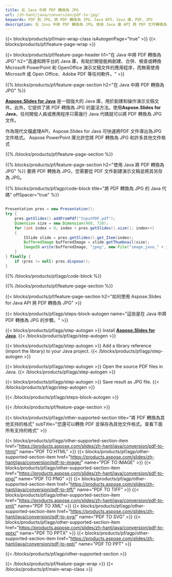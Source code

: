 ```yaml
---
title: 在 Java 中將 PDF 轉換為 JPG
url: /zh-hant/java/conversion/pdf-to-jpg/
keywords: PDF 到 JPG，將 PDF 轉換為 JPG，Java API，Java 庫，PDF，JPG
description: 在 Java 中將 PDF 轉換為 JPG。使用 Java 庫 API 將 PDF 文件轉換為 JPG
---
```


{{< blocks/products/pf/main-wrap-class isAutogenPage="true" >}}
{{< blocks/products/pf/feature-page-wrap >}}

{{< blocks/products/pf/feature-page-header h1="在 Java 中將 PDF 轉換為 JPG" h2="高速和跨平台的 Java 庫，有助於開發能夠創建、合併、檢查或轉換 Microsoft PowerPoint 和 OpenOffice 演示文稿文件的應用程序，而無需使用 Microsoft 或 Open Office、Adobe PDF 等任何軟件。" >}}

{{% blocks/products/pf/feature-page-section h2="在 Java 中將 PDF 轉換為 JPG" %}}

[**Aspose.Slides for Java**](https://products.aspose.com/slides/zh-hant/java/) 是一個強大的 Java 庫，用於創建和操作演示文稿文件。此外，它提供了將 PDF 轉換為 JPG 的靈活方法。使用**Aspose.Slides for Java**，任何開發人員或應用程序只需幾行 Java 代碼就可以將 PDF 轉換為 JPG 文件。

作為現代文檔處理API，Aspose.Slides for Java 可快速將PDF 文件導出為JPG 文件格式。 Aspose PowerPoint 庫允許您將 PDF 轉換為 JPG 和許多其他文件格式

{{% /blocks/products/pf/feature-page-section %}}

{{% blocks/products/pf/feature-page-section  h2="使用 Java 將 PDF 轉換為 JPG" %}}
要將 PDF 轉換為 JPG，您需要從 PDF 文件創建演示文稿並將其另存為 JPG。

{{% blocks/products/pf/agp/code-block title="將 PDF 轉換為 JPG 的 Java 代碼" offSpacer="true" %}}

```java

Presentation pres = new Presentation();
try {
    pres.getSlides().addFromPdf("InputPDF.pdf");
    Dimension size = new Dimension(960, 720);
    for (int index = 0; index < pres.getSlides().size(); index++)
    {
        ISlide slide = pres.getSlides().get_Item(index);
        BufferedImage bufferedImage = slide.getThumbnail(size);
        ImageIO.write(bufferedImage, "jpeg", new File("image_java_" + index + ".jpg"));
    }
} finally {
    if (pres != null) pres.dispose();
}
```


{{% /blocks/products/pf/agp/code-block %}}

{{% /blocks/products/pf/feature-page-section %}}

{{< blocks/products/pf/feature-page-section  h2="如何使用 Aspose.Slides for Java API 將 PDF 轉換為 JPG" >}}

{{< blocks/products/pf/agp/steps-block-autogen name="這些是在 Java 中將 PDF 轉換為 JPG 的步驟。" >}}

{{< blocks/products/pf/agp/step-autogen >}}
Install [**Aspose.Slides for Java**](https://products.aspose.com/slides/zh-hant/java/).
{{< /blocks/products/pf/agp/step-autogen >}}

{{< blocks/products/pf/agp/step-autogen >}}
Add a library reference (import the library) to your Java project.
{{< /blocks/products/pf/agp/step-autogen >}}

{{< blocks/products/pf/agp/step-autogen >}}
Open the source PDF files in Java.
{{< /blocks/products/pf/agp/step-autogen >}}

{{< blocks/products/pf/agp/step-autogen >}}
Save result as JPG file.
{{< /blocks/products/pf/agp/step-autogen >}}

{{< /blocks/products/pf/agp/steps-block-autogen >}}

{{< /blocks/products/pf/feature-page-section >}}

{{< blocks/products/pf/agp/other-supported-section title="將 PDF 轉換為其他支持的格式" subTitle="您還可以轉換 PDF 並保存為其他文件格式。查看下面所有支持的格式" >}}

{{< blocks/products/pf/agp/other-supported-section-item href="https://products.aspose.com/slides/zh-hant/java/conversion/pdf-to-html/" name="PDF TO HTML" >}}
{{< blocks/products/pf/agp/other-supported-section-item href="https://products.aspose.com/slides/zh-hant/java/conversion/pdf-to-image/" name="PDF TO IMAGE" >}}
{{< blocks/products/pf/agp/other-supported-section-item href="https://products.aspose.com/slides/zh-hant/java/conversion/pdf-to-png/" name="PDF TO PNG" >}}
{{< blocks/products/pf/agp/other-supported-section-item href="https://products.aspose.com/slides/zh-hant/java/conversion/pdf-to-tiff/" name="PDF TO TIFF" >}}
{{< blocks/products/pf/agp/other-supported-section-item href="https://products.aspose.com/slides/zh-hant/java/conversion/pdf-to-xml/" name="PDF TO XML" >}}
{{< blocks/products/pf/agp/other-supported-section-item href="https://products.aspose.com/slides/zh-hant/java/conversion/pdf-to-svg/" name="PDF TO SVG" >}}
{{< blocks/products/pf/agp/other-supported-section-item href="https://products.aspose.com/slides/zh-hant/java/conversion/pdf-to-pptx/" name="PDF TO PPTX" >}}
{{< blocks/products/pf/agp/other-supported-section-item href="https://products.aspose.com/slides/zh-hant/java/conversion/pdf-to-ppt/" name="PDF TO PPT" >}}


{{< /blocks/products/pf/agp/other-supported-section >}}

{{< /blocks/products/pf/feature-page-wrap >}}
{{< /blocks/products/pf/main-wrap-class >}}